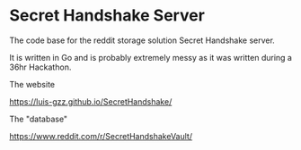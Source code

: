 # Secret Handshake Server
The code base for the reddit storage solution Secret Handshake server.

It is written in Go and is probably extremely messy as it was written during a 36hr Hackathon.


The website

https://luis-gzz.github.io/SecretHandshake/

The "database"
  
   https://www.reddit.com/r/SecretHandshakeVault/
